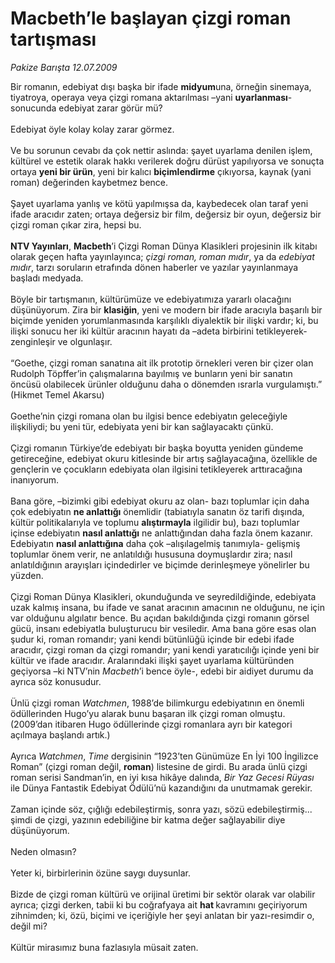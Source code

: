 # Macbeth’le başlayan çizgi roman tartışması

*Pakize Barışta 12.07.2009*

<div class="taraf_structure_2col_1zq">
<div class="margen_n">



 <p>Bir romanın, edebiyat dışı başka bir ifade <b>midyum</b>una, örneğin sinemaya, tiyatroya, operaya veya çizgi romana aktarılması –yani <b>uyarlanması</b>- sonucunda edebiyat zarar görür mü? <br/><br/>Edebiyat öyle kolay kolay zarar görmez. <br/><br/>Ve bu sorunun cevabı da çok nettir aslında: şayet uyarlama denilen işlem, kültürel ve estetik olarak hakkı verilerek doğru dürüst yapılıyorsa ve sonuçta ortaya <b>yeni bir ürün</b>, yeni bir<b> </b>kalıcı <b>biçimlendirme</b> çıkıyorsa, kaynak<b> </b>(yani roman) değerinden kaybetmez bence. <br/><br/>Şayet uyarlama yanlış ve kötü yapılmışsa da, kaybedecek olan taraf yeni ifade aracıdır zaten; ortaya değersiz bir film, değersiz bir oyun, değersiz bir çizgi roman çıkar zira, hepsi bu.<b> <br/><br/>NTV Yayınları</b>, <b>Macbeth</b>’i Çizgi Roman Dünya Klasikleri projesinin ilk kitabı olarak geçen hafta yayınlayınca; <i>çizgi roman, roman mıdır</i>, ya da <i>edebiyat mıdır</i>, tarzı soruların etrafında dönen haberler ve yazılar yayınlanmaya başladı medyada. <br/><br/>Böyle bir tartışmanın, kültürümüze ve edebiyatımıza yararlı olacağını düşünüyorum. Zira bir <b>klasiğin</b>, yeni ve modern bir ifade aracıyla başarılı bir biçimde yeniden yorumlanmasında karşılıklı diyalektik bir ilişki vardır; ki, bu ilişki sonucu her iki kültür aracının hayatı da –adeta birbirini tetikleyerek- zenginleşir ve olgunlaşır. <br/><br/>“Goethe, çizgi roman sanatına ait ilk prototip örnekleri veren bir çizer olan Rudolph Töpffer’in çalışmalarına bayılmış ve bunların yeni bir sanatın öncüsü olabilecek ürünler olduğunu daha o dönemden ısrarla vurgulamıştı.” (Hikmet Temel Akarsu) <br/><br/>Goethe’nin çizgi romana olan bu ilgisi bence edebiyatın geleceğiyle ilişkiliydi; bu yeni tür, edebiyata yeni bir kan sağlayacaktı çünkü. <br/><br/>Çizgi romanın Türkiye’de edebiyatı bir başka boyutta yeniden gündeme getireceğine, edebiyat okuru kitlesinde bir artış sağlayacağına, özellikle de gençlerin ve çocukların edebiyata olan ilgisini tetikleyerek arttıracağına inanıyorum. <br/><br/>Bana göre, –bizimki gibi edebiyat okuru az olan- bazı toplumlar için daha çok edebiyatın <b>ne anlattığı</b> önemlidir (tabiatıyla sanatın öz tarifi dışında, kültür politikalarıyla ve toplumu <b>alıştırmayla</b> ilgilidir bu), bazı toplumlar içinse edebiyatın <b>nasıl anlattığı</b> ne anlattığından daha fazla önem kazanır. Edebiyatın <b>nasıl anlattığına</b> daha çok –alışılagelmiş tanımıyla- gelişmiş toplumlar önem verir, ne anlatıldığı hususuna doymuşlardır zira; nasıl anlatıldığının arayışları içindedirler ve biçimde derinleşmeye yönelirler bu yüzden. <br/><br/>Çizgi Roman Dünya Klasikleri, okunduğunda ve seyredildiğinde, edebiyata uzak kalmış insana, bu ifade ve sanat aracının amacının ne olduğunu, ne için var olduğunu algılatır bence. Bu açıdan bakıldığında çizgi romanın görsel gücü, insanı edebiyatla buluşturucu bir vesiledir. Ama bana göre esas olan şudur ki, roman romandır; yani kendi bütünlüğü içinde bir edebi ifade aracıdır, çizgi roman da çizgi romandır; yani kendi yaratıcılığı içinde yeni bir kültür ve ifade aracıdır. Aralarındaki ilişki şayet uyarlama kültüründen geçiyorsa –ki NTV’nin <i>Macbeth</i>’i bence öyle-, edebi bir aidiyet durumu da ayrıca söz konusudur. <br/><br/>Ünlü çizgi roman <i>Watchmen</i>, 1988’de bilimkurgu edebiyatının en önemli ödüllerinden Hugo’yu alarak bunu başaran ilk çizgi roman olmuştu. (2009’dan itibaren Hugo ödüllerinde çizgi romanlara ayrı bir kategori açılmaya başlandı artık.) <br/><br/>Ayrıca <i>Watchmen</i>, <i>Time</i> dergisinin “1923’ten Günümüze En İyi 100 İngilizce Roman” (çizgi roman değil, <b>roman</b>) listesine de girdi. Bu arada ünlü çizgi roman serisi Sandman’in, en iyi kısa hikâye dalında, <i>Bir Yaz Gecesi Rüyası</i> ile Dünya Fantastik Edebiyat Ödülü’nü kazandığını da unutmamak gerekir. <br/><br/>Zaman içinde söz, çığlığı edebileştirmiş, sonra yazı, sözü edebileştirmiş... şimdi de çizgi, yazının edebiliğine bir katma değer sağlayabilir diye düşünüyorum. <br/><br/>Neden olmasın? <br/><br/>Yeter ki, birbirlerinin özüne saygı duysunlar. <br/><br/>Bizde de çizgi roman kültürü ve orijinal üretimi bir sektör olarak var olabilir ayrıca; çizgi derken, tabii ki bu coğrafyaya ait <b>hat </b>kavramını geçiriyorum zihnimden; ki, özü, biçimi ve içeriğiyle her şeyi anlatan bir yazı-resimdir o, değil mi? <br/><br/>Kültür mirasımız buna fazlasıyla müsait zaten.</p>
<br/>
<br/>
<br/>



<br/>


<div id="taraf_not">
</div>

</div>


</div>
